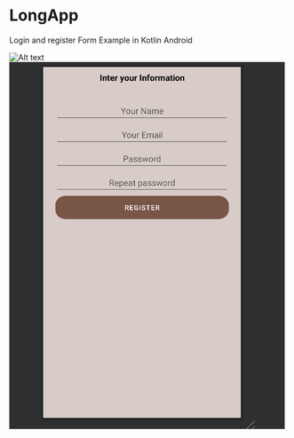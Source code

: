 # LongApp
 Login and register Form Example in Kotlin Android

<p float="left">
 <img src="/longin.png" alt="Alt text" title="Optional title">
 <img src="/register.png" alt="Alt text" title="Optional title">
</p>
